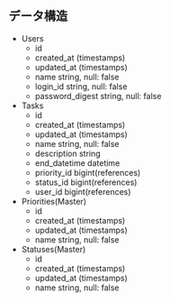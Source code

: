 ## データ構造
- Users
  - id
  - created_at (timestamps)
  - updated_at (timestamps)
  - name string, null: false
  - login_id string, null: false
  - password_digest string, null: false
- Tasks
  - id
  - created_at (timestamps)
  - updated_at (timestamps)
  - name string, null: false
  - description string
  - end_datetime datetime
  - priority_id bigint(references)
  - status_id bigint(references)
  - user_id bigint(references)
- Priorities(Master)
  - id
  - created_at (timestamps)
  - updated_at (timestamps)
  - name string, null: false
- Statuses(Master)
  - id
  - created_at (timestamps)
  - updated_at (timestamps)
  - name string, null: false
